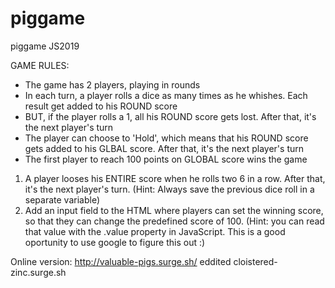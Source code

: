 # piggame
piggame JS2019


GAME RULES:

- The game has 2 players, playing in rounds
- In each turn, a player rolls a dice as many times as he whishes. Each result get added to his ROUND score
- BUT, if the player rolls a 1, all his ROUND score gets lost. After that, it's the next player's turn
- The player can choose to 'Hold', which means that his ROUND score gets added to his GLBAL score. After that, it's the next player's turn
- The first player to reach 100 points on GLOBAL score wins the game




1. A player looses his ENTIRE score when he rolls two 6 in a row. After that, it's the next player's turn. (Hint: Always save the previous dice roll in a separate variable)
2. Add an input field to the HTML where players can set the winning score, so that they can change the predefined score of 100. (Hint: you can read that value with the .value property in JavaScript. This is a good oportunity to use google to figure this out :)



Online version: http://valuable-pigs.surge.sh/
eddited cloistered-zinc.surge.sh
